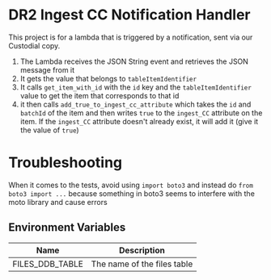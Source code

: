 # DR2 Ingest CC Notification Handler

This project is for a lambda that is triggered by a notification, sent via our Custodial copy.

1. The Lambda receives the JSON String event and retrieves the JSON message from it
2. It gets the value that belongs to `tableItemIdentifier`
3. It calls `get_item_with_id` with the `id` key and the `tableItemIdentifier` value to get the item that 
   corresponds to that id
4. it then calls `add_true_to_ingest_cc_attribute` which takes the `id` and `batchId` of the item and then writes 
   `true` to the `ingest_CC` attribute on the item. If the `ingest_CC` attribute doesn't already exist, it will add 
   it (give it the value of `true`)

# Troubleshooting
   When it comes to the tests, avoid using `import boto3` and instead do `from boto3 import ...` because something in
   boto3 seems to interfere with the moto library and cause errors

## Environment Variables

| Name                           | Description                 |
|--------------------------------|-----------------------------|
| FILES_DDB_TABLE                | The name of the files table |


